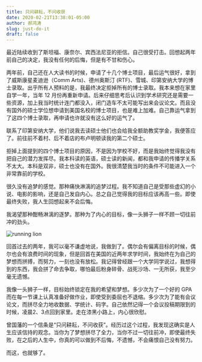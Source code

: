 ```yaml
---
title: 只问耕耘，不问收获
date: 2020-02-21T13:38:01-05:00
author: 郝鸿涛
slug: just-do-it
draft: false
---
```


最近陆续收到了斯坦福、康奈尔、宾西法尼亚的拒信。自己很受打击。回想起两年前自己的决定，我没有任何的后悔，但是有不甘和伤心。

两年前，自己还在人大读书的时候，申请了十几个博士项目，最后运气很好，拿到了威斯康星麦迪逊（Comm Arts)、德州奥斯汀 (RTF)、雪城、印第安纳大学的博士录取。出乎所有人预料的是，我最终决定拒掉所有的博士录取。我本来想在家里自学一年，当年 12 月份再重新申请。后来仔细思考后认识到学术研究还是需要一些资源，加上我当时统计连门都没入，闭门造车不太可能写出来会议论文。而且没有国外的硕士学位想申请到美国名校的博士项目，也是难上加难。自己靠运气拿到了这四个博士录取，再申请也许就没有这么好的运气了。

联系了印第安纳大学，他们说我去读硕士他们也会给我全额助教奖学金，我便答应了。前往前不着村、后不着店的布卢明顿读我的第二个硕士。

拒掉上面提到的四个博士项目的原因，不是因为学校不好，而是我始终觉得我没有把自己的潜力发挥尽。我本科读的英语，硕士读的新闻，都和我申请的传播学关系不太大。本科是双非，硕士也没有在国外。我很清楚我当时的条件不可能进入一个非常靠前的学校。

很久没有追梦的感觉。那种痛快淋漓的追梦过程。我不知道自己是受那些虚幻的小说、电影的影响，还是自己发自内心。总之自己觉得我的目标应该再高一些。即使最终失败，我人生回想起来不会后悔。

我渴望那种酣畅淋漓的逐梦。那种为了内心的目标，像一头狮子一样不顾一切往前冲的劲头。

![running lion](https://media.giphy.com/media/26vUNhQzmhMtArwC4/giphy.gif)

回首过去的两年，我可以毫不谦虚地说，我做到了。偶尔会有偏离目标的时候，偶尔也会有浪费时间的现象，但是回首在美国的近两年求学时间，我始终在为自己的梦想而拼搏，而努力，一刻也没有放松。我记得曾经跟一个大学同学说过，我想得到的东西，我会拼了命去争取，哪怕最后粉身碎骨、战死沙场、一无所获，我至少毫无遗憾。

我像一头狮子一样，目标始终锁定在我的希望和梦想。多少次为了一个好的 GPA 而在每一节课上认真准备好做作业，即使受到委屈也不退缩。多少次为了能有会议论文，而拼尽全力地收数据、学统计、码字。自己依然记得一个会议投稿期限到的时候，凌晨2、3点回到家里。走在漆黑小路上，内心很欣慰。

曾国藩的一个信条是“只问耕耘，不问收获”。经历过这个过程，我发现这确实是人生应该信持的观念。当你为了梦想拼尽了全力，当你不过一切往前冲，即使最终失败，在之后的人生中，你真的可以做到不后悔，不遗憾，不会痛恨自己没有努力。

而这，也就够了。